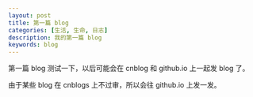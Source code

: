 ```yaml
---
layout: post
title: 第一篇 blog
categories: [生活, 生命, 日志]
description: 我的第一篇 blog
keywords: blog
---
```


第一篇 blog 测试一下，以后可能会在 cnblog 和 github.io 上一起发 blog 了。

由于某些 blog 在 cnblogs 上不过审，所以会往 github.io 上发一发。